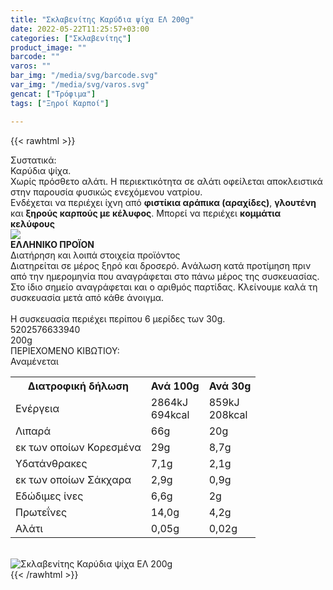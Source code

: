 ```yaml
---
title: "Σκλαβενίτης Καρύδια ψίχα ΕΛ 200g"
date: 2022-05-22T11:25:57+03:00
categories: ["Σκλαβενίτης"]
product_image: ""
barcode: ""
varos: ""
bar_img: "/media/svg/barcode.svg"
var_img: "/media/svg/varos.svg"
gencat: ["Τρόφιμα"]
tags: ["Ξηροί Καρποί"]

---
```

{{< rawhtml >}}

<div class="sload523"><div class="product"><div id="sistatika">Συστατικά:</div><div class="alltext">Καρύδια ψίχα.<br>Χωρίς πρόσθετο αλάτι. Η περιεκτικότητα σε αλάτι οφείλεται αποκλειστικά στην παρουσία φυσικώς ενεχόμενου νατρίου.<br>Ενδέχεται να περιέχει ίχνη από <b>φιστίκια αράπικα (αραχίδες)</b>, <b>γλουτένη</b> και <b>ξηρούς καρπούς με κέλυφος</b>. Μπορεί να περιέχει <b>κομμάτια κελύφους</b></div><div id="flag"><div id="flagimage"><img src="/media/icons/gr.svg"></div><span id="flagtext"><b>ΕΛΛΗΝΙΚΟ ΠΡΟΪΟΝ</b></span></div><div id="loipa">Διατήρηση και λοιπά στοιχεία προϊόντος</div><div class="alltext">Διατηρείται σε μέρος ξηρό και δροσερό. Aνάλωση κατά προτίμηση πριν από την ημερομηνία που αναγράφεται στο πάνω μέρος της συσκευασίας. Στο ίδιο σημείο αναγράφεται και ο αριθμός παρτίδας. Κλείνουμε καλά τη συσκευασία μετά από κάθε άνοιγμα.<br><br>Η συσκευασία περιέχει περίπου 6 μερίδες των 30g.</div><div id="barcode"><div id="barimage1"></div><span id="bartext">5202576633940</span></div><div id="varos"><div id="varosimage1"></div><span id="varostext">200g</span></div><div id="kivotio">ΠΕΡΙΕΧΟΜΕΝΟ ΚΙΒΩΤΙΟΥ:<br>Αναμένεται</div><div class="tabout"><table id="diatable"><tbody><tr><th>Διατροφική δήλωση</th><th>Ανά 100g</th><th>Ανά 30g</th></tr><tr><td class="texr2">Ενέργεια</td><td class="texr">2864kJ<br>694kcal</td><td class="texr">859kJ<br>208kcal</td></tr><tr><td class="texr2">Λιπαρά</td><td class="texr">66g</td><td class="texr">20g</td></tr><tr><td class="gray">εκ των οποίων Κορεσµένα</td><td class="gray2">29g</td><td class="gray2">8,7g</td></tr><tr><td class="texr2">Yδατάνθρακες</td><td class="texr">7,1g</td><td class="texr">2,1g</td></tr><tr><td class="gray">εκ των οποίων Σάκχαρα</td><td class="gray2">2,9g</td><td class="gray2">0,9g</td></tr><tr><td class="texr2">Eδώδιμες ίνες</td><td class="texr">6,6g</td><td class="texr">2g</td></tr><tr><td class="texr2">Πρωτεΐνες</td><td class="texr">14,0g</td><td class="texr">4,2g</td></tr><tr><td class="texr2">Αλάτι</td><td class="texr">0,05g</td><td class="texr">0,02g</td></tr></tbody></table></div><br><div class="pimg"><img alt="Σκλαβενίτης Καρύδια ψίχα ΕΛ 200g" title="Σκλαβενίτης Καρύδια ψίχα ΕΛ 200g" src="/media/images/sklavenitis-karydia-psixa-el-200g.jpg"></div></div></div>
{{< /rawhtml >}}


